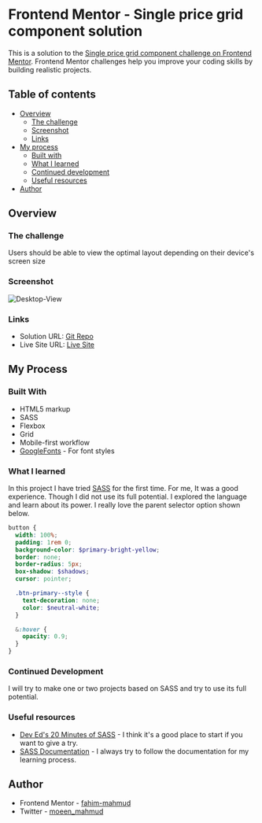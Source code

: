 # Frontend Mentor - Single price grid component solution

This is a solution to the [Single price grid component challenge on Frontend Mentor](https://www.frontendmentor.io/challenges/single-price-grid-component-5ce41129d0ff452fec5abbbc). Frontend Mentor challenges help you improve your coding skills by building realistic projects.

## Table of contents

- [Overview](#overview)
  - [The challenge](#the-challenge)
  - [Screenshot](#screenshot)
  - [Links](#links)
- [My process](#my-process)
  - [Built with](#built-with)
  - [What I learned](#what-i-learned)
  - [Continued development](#continued-development)
  - [Useful resources](#useful-resources)
- [Author](#author)

## Overview

### The challenge

Users should be able to view the optimal layout depending on their device's screen size

### Screenshot

![Desktop-View](./screenshot/ss-social-proof-section.png)

### Links

- Solution URL: [Git Repo](https://github.com/moeen-mahmud/single-price-grid-component)
- Live Site URL: [Live Site](https://single-price-grid-component-kappa-sable.vercel.app/)

## My Process

### Built With

- HTML5 markup
- SASS
- Flexbox
- Grid
- Mobile-first workflow
- [GoogleFonts](https://fonts.google.com/) - For font styles

### What I learned

In this project I have tried [SASS](https://sass-lang.com/) for the first time. For me, It was a good experience. Though I did not use its full potential. I explored the language and learn about its power. I really love the parent selector option shown below.

```scss
button {
  width: 100%;
  padding: 1rem 0;
  background-color: $primary-bright-yellow;
  border: none;
  border-radius: 5px;
  box-shadow: $shadows;
  cursor: pointer;

  .btn-primary--style {
    text-decoration: none;
    color: $neutral-white;
  }

  &:hover {
    opacity: 0.9;
  }
}
```

### Continued Development

I will try to make one or two projects based on SASS and try to use its full potential.

### Useful resources

- [Dev Ed's 20 Minutes of SASS](https://youtu.be/Zz6eOVaaelI) - I think it's a good place to start if you want to give a try.
- [SASS Documentation](https://sass-lang.com/documentation) - I always try to follow the documentation for my learning process.

## Author

- Frontend Mentor - [fahim-mahmud](https://www.frontendmentor.io/profile/fahim-mahmud)
- Twitter - [moeen_mahmud](https://twitter.com/moeen_mahmud)
